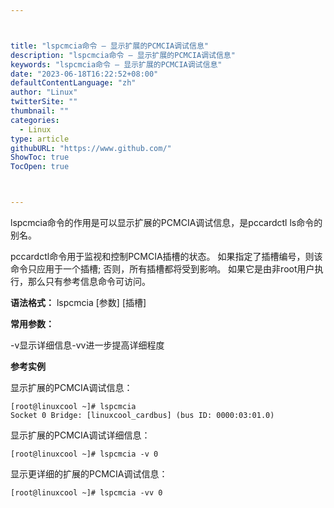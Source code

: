 ```yaml
---



title: "lspcmcia命令 – 显示扩展的PCMCIA调试信息"
description: "lspcmcia命令 – 显示扩展的PCMCIA调试信息"
keywords: "lspcmcia命令 – 显示扩展的PCMCIA调试信息"
date: "2023-06-18T16:22:52+08:00"
defaultContentLanguage: "zh"
author: "Linux"
twitterSite: ""
thumbnail: ""
categories:
  - Linux
type: article
githubURL: "https://www.github.com/"
ShowToc: true
TocOpen: true



---
```


lspcmcia命令的作用是可以显示扩展的PCMCIA调试信息，是pccardctl ls命令的别名。

pccardctl命令用于监视和控制PCMCIA插槽的状态。 如果指定了插槽编号，则该命令只应用于一个插槽; 否则，所有插槽都将受到影响。 如果它是由非root用户执行，那么只有参考信息命令可访问。

**语法格式：** lspcmcia [参数] [插槽]

**常用参数：**

-v显示详细信息-vv进一步提高详细程度

**参考实例**

显示扩展的PCMCIA调试信息：

```
[root@linuxcool ~]# lspcmcia
Socket 0 Bridge: [linuxcool_cardbus] (bus ID: 0000:03:01.0)
```

显示扩展的PCMCIA调试详细信息：

```
[root@linuxcool ~]# lspcmcia -v 0
```

显示更详细的扩展的PCMCIA调试信息：

```
[root@linuxcool ~]# lspcmcia -vv 0
```